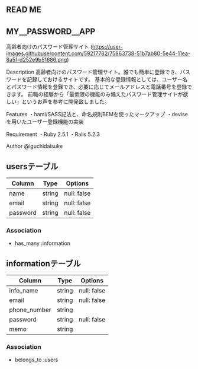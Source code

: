 ## READ ME


## MY＿PASSWORD＿APP
高齢者向けのパスワード管理サイト
(https://user-images.githubusercontent.com/59217782/75863738-51b7ab80-5e44-11ea-8a5f-d252e9b51686.png)

Description
高齢者向けのパスワード管理サイト。誰でも簡単に登録でき、パスワードを記録しておけるサイトです。
基本的な登録情報としては、ユーザー名とパスワード情報を登録でき、必要に応じてメールアドレスと電話番号を登録できます。
前職の経験から「最低限の機能のみ備えたパスワード管理サイトが欲しい」というお声を参考に開発致しました。

Features
・haml/SASS記法と、命名規則BEMを使ったマークアップ
・deviseを用いたユーザー登録機能の実装

Requirement
・Ruby 2.5.1
・Rails 5.2.3

Author
@iguchidaisuke


## usersテーブル
|Column|Type|Options|
|------|----|-------|
|name|string|null: false|
|email|string|null: false|
|password|string|null: false|
### Association
- has_many :information

## informationテーブル
|Column|Type|Options|
|------|----|-------|
|info_name|string|null: false|
|email|string|null: false|
|phone_number|string||
|password|string|null: false|
|memo|string||

### Association
- belongs_to :users